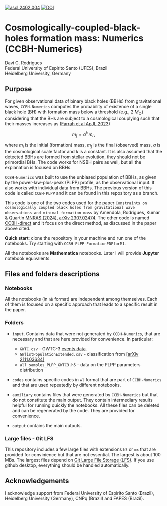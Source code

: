 <a href="https://ascl.net/2402.004"><img src="https://img.shields.io/badge/ascl-2402.004-blue.svg?colorB=262255" alt="ascl:2402.004" /></a>
[![DOI](https://zenodo.org/badge/DOI/10.5281/zenodo.11112984.svg)](https://doi.org/10.5281/zenodo.11112984)

# Cosmologically-coupled-black-holes formation mass: Numerics (CCBH-Numerics)

Davi C. Rodrigues <br>
Federal University of Espirito Santo (UFES), Brazil <br>
Heidelberg University, Germany

## Purpose
For given observational data of binary black holes (BBHs) from gravitational waves, `CCBH-Numerics` computes the probability of existence of a single black hole (BH) with formation mass below a threshold (e.g., 2 $M_\odot$) considering that the BHs are subject to a cosmological couplying such that their masses increases as ([Farrah et al ApJL 2023](https://doi.org/10.3847/2041-8213/acb704)) 
```math
m_f = a^k \, m_i \, , 
```
where $m_i$ is the initial (formation) mass, $m_f$ is the final (observed) mass, $a$ is the cosmological scale factor and $k$ is a constant. It is also assumed that the detected BBHs are formed from stellar evolution, they should not be primordial BHs. The code works for NSBH pairs as well, but all the explanation is focused on BBHs.

`CCBH-Numerics` was built to use the unbiased population of BBHs, as given by the power-law-plus-peak (PLPP) profile, as the observational input. It also works with individual data from BBHs. The previous version of this code is called `CCBH-PLPP` and it can be found in this repository as a branch.

This code is one of the two codes used for the paper `Constraints on cosmologically coupled black holes from gravitational wave observations and minimal formation mass` by Amendola, Rodrigues, Kumar & Quartin [MNRAS (2024)](https://academic.oup.com/mnras/advance-article-abstract/doi/10.1093/mnras/stae143/7529208?utm_source=advanceaccess&utm_campaign=mnras&utm_medium=email), [arXiv 2307.02474](https://arxiv.org/abs/2307.02474). The other code is named [CCBH-direct](https://github.com/itpamendola/CCBH-direct) and it focus on the direct method, as discussed in the paper above cited.

**Quick start**: clone the repository in your machine and run one of the notebooks. Try starting with `CCBH-PLPP-FormationPDFforM1`.  

All the notebooks are **Mathematica** notebooks. Later I will provide **Jupyter** notebook equivalents.

## Files and folders descriptions

### Notebooks

All the notebooks (in `nb` format) are independent among themselves. Each of them is focused on a specific approach that leads to a specific result in the paper. 

### Folders

* `input`. Contains data that were not generated by `CCBH-Numerics`, that are necessary and that are here provided for convenience. In particular: 
  * `GWTC.csv` -  GWTC-3 [events data](https://www.gw-openscience.org/eventapi/html/GWTC/).
  * `GWlistPopulationExtended.csv` - classification from [[arXiv 2111.03634]](https://arxiv.org/abs/2111.03634)
  * `all_samples_PLPP_GWTC3.h5` - data on the PLPP parameters distribution

* `codes` contains specific codes in `wl` format that are part of `CCBH-Numerics` and that are used repeatedly by different notebooks.

* `auxiliary` contains files that were generated by `CCBH-Numerics` but that do not constitute the main output. They contain intermediary results helpful for running quickly the notebooks. All these files can be deleted and can be regenerated by the code. They are provided for convenience.

* `output` contains the main outputs.

<!--

 All the notebooks are provided in `nb` and `wl` formats. The former runs in the official Mathematica notebook, the latter can be read as plain text and executed in different environments, like Jupyter notebooks. To load a `wl` file in a Jupyter notebook use [Mathematica Engine](https://www.wolfram.com/engine/) and [Wolfram Language for Jupyter](https://github.com/WolframResearch/WolframLanguageForJupyter). To execute the `wl` files that are in the `notebooks_in_wl_format` folder, first move them to the root folder of the CCBH-PLPP code.  

-->

### Large files - Git LFS
This repository includes a few large files with extensions `h5` or `mx` that are provided for convinience but that are not essential. The largest is about 100 MBs. The largest files depend on [Git Large File Storage (LFS)](https://docs.github.com/en/repositories/working-with-files/managing-large-files/installing-git-large-file-storage). If you use github desktop, everything should be handled automatically.

## Acknowledgements
I acknowledge support from Federal University of Espirito Santo (Brazil), Heidelberg University (Germany), CNPq (Brazil) and FAPES (Brazil).
